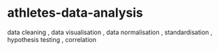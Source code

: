 # athletes-data-analysis
data cleaning , data visualisation , data normalisation , standardisation , hypothesis testing , correlation 
